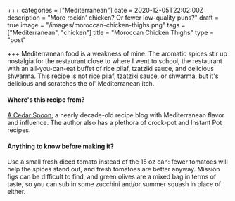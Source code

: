 +++
categories = ["Mediterranean"]
date = 2020-12-05T22:02:00Z
description = "More rockin' chicken? Or fewer low-quality puns?"
draft = true
image = "/images/moroccan-chicken-thighs.png"
tags = ["Mediterranean", "chicken"]
title = "Moroccan Chicken Thighs"
type = "post"

+++
Mediterranean food is a weakness of mine. The aromatic spices stir up nostalgia for the restaurant close to where I went to school, the restaurant with an all-you-can-eat buffet of rice pilaf, tzatziki sauce, and delicious shwarma. This recipe is not rice pilaf, tzatziki sauce, or shwarma, but it's delicious and scratches the ol' Mediterranean itch.

#### Where's this recipe from?

[A Cedar Spoon](https://www.acedarspoon.com/moroccan-chicken-thighs/ "A Cedar Spoon"), a nearly decade-old recipe blog with Mediterranean flavor and influence. The author also has a plethora of crock-pot and Instant Pot recipes.

#### Anything to know before making it?

Use a small fresh diced tomato instead of the 15 oz can: fewer tomatoes will help the spices stand out, and fresh tomatoes are better anyway. Mission figs can be difficult to find, and green olives are a mixed bag in terms of taste, so you can sub in some zucchini and/or summer squash in place of either.